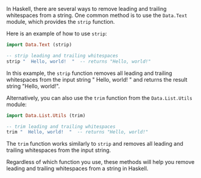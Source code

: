 In Haskell, there are several ways to remove leading and trailing whitespaces from a string. One common method is to use the `Data.Text` module, which provides the `strip` function.

Here is an example of how to use `strip`:

```haskell
import Data.Text (strip)

-- strip leading and trailing whitespaces
strip "  Hello, world!  "  -- returns "Hello, world!"
```

In this example, the `strip` function removes all leading and trailing whitespaces from the input string "  Hello, world!  " and returns the result string "Hello, world!".

Alternatively, you can also use the `trim` function from the `Data.List.Utils` module:

```haskell
import Data.List.Utils (trim)

-- trim leading and trailing whitespaces
trim "  Hello, world!  "  -- returns "Hello, world!"
```

The `trim` function works similarly to `strip` and removes all leading and trailing whitespaces from the input string.

Regardless of which function you use, these methods will help you remove leading and trailing whitespaces from a string in Haskell.
